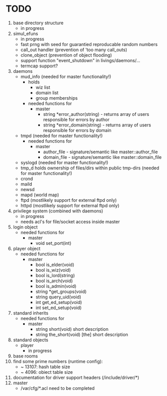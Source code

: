 # TODO

1. base directory structure
    - in progress
1. simul_efuns
    - in progress
    - fast prng with seed for guarantied reproducable random numbers
    - call\_out handler (prevention of 'too many call\_outs)
    - clone_object (prevention of object flooding)
    - support function "event_shutdown" in livings/daemons/...
    - termcap support?
1. daemons
    - mud_info (needed for master functionality!)
        - holds
            - wiz list
            - domain list
            - group memberships
        - needed functions for
            - master
                - string *error_author(string) - returns array of users
                    responsible for errors by author
                - string *error_domain(string) - returns array of users
                    responsible for errors by domain
    - tmpd (needed for master functionality!)
        - needed functions for
            - master
                - author\_file - signature/semantic like master::author\_file
                - domain\_file - signature/semantic like master::domain\_file
    - syslogd (needed for master functionality!)
    - tmp_d holds ownership of files/dirs within public tmp-dirs (needed for master functionality!)
    - crond
    - maild
    - newsd
    - mapd (world map)
    - ftpd (mostlikely support for external ftpd only)
    - httpd (mostlikely support for external ftpd only)
1. privilege system (combined with daemons)
    - in progress
    - needs acl's for file/socket access inside master
1. login object
    - needed functions for
        - master
            - void set_port(int)
1. player object
    - needed functions for
        - master
            - bool is_elder(void)
            - bool is_wiz(void)
            - bool is_lord(string)
            - bool is_arch(void)
            - bool is_admin(void)
            - string *get_groups(void)
            - string query_uid(void)
            - int get_ed_setup(void)
            - int set_ed_setup(void)
1. standard inherits
    - needed functions for
        - master
            - string short(void)        short description
            - string the_short(void)    [the] short description
1. standard objects
    - player
        - in progress
1. base rooms
1. find some prime numbers (runtime config):
    - ~ 13107: hash table size
    - ~  4096: obiect table size
1. documentation for driver support headers (/include/driver/*)
1. master
    - /var/cfg/*.acl need to be completed
